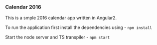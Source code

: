 ### Calendar 2016

This is a smple 2016 calendar app written in Angular2.

To run the application first install the dependencies using -
`npm install`

Start the node server and TS transpiler -
`npm start`
  
